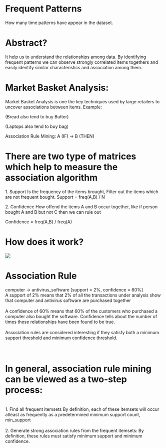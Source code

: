# Frequent Patterns
How many time patterns have appear in the dataset.

# Abstract?
It help us to understand the relationships among data. By identifying frequent patterns we can observe strongly correlated items togethers and easily identify similar characteristics and association among them.

# Market Basket Analysis:
Market Basket Analysis is one the key techniques used by large retailers to uncover associations between items. 
Example:
<p>(Bread also tend to buy Butter) </p> <p> (Laptops also tend to buy bag) </p>

Association Rule Mining:
A (IF) -> B (THEN)

# There are two type of matrices which help to measure the association algorithm
<p>
1. Support 
Is the frequency of the items brought, Filter out the items which are not frequent bought.
Support = freq(A,B) / N

<p>
2. Confidence
How offend the items A and B occur together, like if person bought A and B but not C then we can rule out
</p>Confidence = freq(A,B) / freq(A)

# How does it work?
![](https://github.com/Pramodgopinathan/DATA_MINING-Frequent-Patterns/blob/d07e8f55e17ec0d53d44949194bc7c1447a40007/Apriori%20Alogrithm.png)

# Association Rule

computer -> antivirus_software [support = 2%, confidence = 60%]
<br>A support of 2% means that 2% of all the transactions under analysis show that computer and antivirus software are purchased together </br>
<br>A confidence of 60% means that 60% of the customers who purchased a computer also bought the software. Confidence tells about the number of times these relationships have been found to be true. </br>
<br>Association rules are considered interesting if they satisfy both a minimum support threshold and minimum confidence threshold.</br>


# <br>In general, association rule mining can be viewed as a two-step process: </br>

<br>
1. Find all frequent itemsets By definition, each of these itemsets will occur atleast as frequently as a predetermined minimum support count, min_support </br>

<br>
2. Generate strong association rules from the frequent itemsets: By definition, these rules must satisfy minimum support and minimum confidence.
